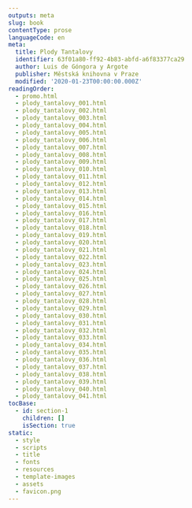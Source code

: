 ```yaml
---
outputs: meta
slug: book
contentType: prose
languageCode: en
meta:
  title: Plody Tantalovy
  identifier: 63f01a80-ff92-4b83-abfd-a6f83377ca29
  author: Luis de Góngora y Argote
  publisher: Městská knihovna v Praze
  modified: '2020-01-23T00:00:00.000Z'
readingOrder:
  - promo.html
  - plody_tantalovy_001.html
  - plody_tantalovy_002.html
  - plody_tantalovy_003.html
  - plody_tantalovy_004.html
  - plody_tantalovy_005.html
  - plody_tantalovy_006.html
  - plody_tantalovy_007.html
  - plody_tantalovy_008.html
  - plody_tantalovy_009.html
  - plody_tantalovy_010.html
  - plody_tantalovy_011.html
  - plody_tantalovy_012.html
  - plody_tantalovy_013.html
  - plody_tantalovy_014.html
  - plody_tantalovy_015.html
  - plody_tantalovy_016.html
  - plody_tantalovy_017.html
  - plody_tantalovy_018.html
  - plody_tantalovy_019.html
  - plody_tantalovy_020.html
  - plody_tantalovy_021.html
  - plody_tantalovy_022.html
  - plody_tantalovy_023.html
  - plody_tantalovy_024.html
  - plody_tantalovy_025.html
  - plody_tantalovy_026.html
  - plody_tantalovy_027.html
  - plody_tantalovy_028.html
  - plody_tantalovy_029.html
  - plody_tantalovy_030.html
  - plody_tantalovy_031.html
  - plody_tantalovy_032.html
  - plody_tantalovy_033.html
  - plody_tantalovy_034.html
  - plody_tantalovy_035.html
  - plody_tantalovy_036.html
  - plody_tantalovy_037.html
  - plody_tantalovy_038.html
  - plody_tantalovy_039.html
  - plody_tantalovy_040.html
  - plody_tantalovy_041.html
tocBase:
  - id: section-1
    children: []
    isSection: true
static:
  - style
  - scripts
  - title
  - fonts
  - resources
  - template-images
  - assets
  - favicon.png
---
```

